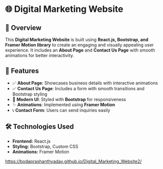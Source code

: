 # 🌐 Digital Marketing Website

## 🚀 Overview
This **Digital Marketing Website** is built using **React.js, Bootstrap, and Framer Motion library** to create an engaging and visually appealing user experience. It includes an **About Page** and **Contact Us Page** with smooth animations for better interactivity.

## 🎯 Features
- ✅ **About Page**: Showcases business details with interactive animations  
- ✅ **Contact Us Page**: Includes a form with smooth transitions and Bootstrap styling  
- 🎨 **Modern UI**: Styled with **Bootstrap** for responsiveness  
- ✨ **Animations**: Implemented using **Framer Motion**  
- 📞 **Contact Form**: Users can send inquiries easily  

## 🛠️ Technologies Used
- **Frontend:** React.js
- **Styling:** Bootstrap, Custom CSS  
- **Animations:** Framer Motion  
 



 https://bodaprashanthyadav.github.io/Digital_Marketing_Website2/
